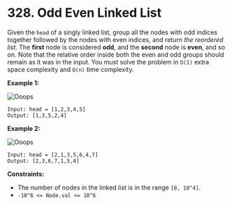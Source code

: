 # 328. Odd Even Linked List
Given the `head` of a singly linked list, group all the nodes with odd indices together followed by the nodes with even indices, and return *the reordered list*. The **first** node is considered **odd**, and the **second** node is **even**, and so on. Note that the relative order inside both the even and odd groups should remain as it was in the input. You must solve the problem in `O(1)` extra space complexity and `O(n)` time complexity.

**Example 1:**

![Ooops](https://assets.leetcode.com/uploads/2021/03/10/oddeven-linked-list.jpg)
```
Input: head = [1,2,3,4,5]
Output: [1,3,5,2,4]
```

**Example 2:**

![Ooops](https://assets.leetcode.com/uploads/2021/03/10/oddeven2-linked-list.jpg)
```
Input: head = [2,1,3,5,6,4,7]
Output: [2,3,6,7,1,5,4]
```

**Constraints:**
- The number of nodes in the linked list is in the range `[0, 10^4]`.
- `-10^6 <= Node.val <= 10^6`

